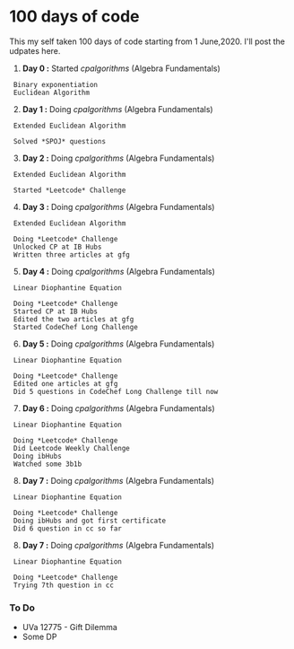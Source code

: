 # 100 days of code

This my self taken 100 days of code starting from 1 June,2020. I'll post the udpates here.

1. **Day 0 :** Started *cpalgorithms* (Algebra Fundamentals)
```
 Binary exponentiation
 Euclidean Algorithm 
 ```
2. **Day 1 :** Doing *cpalgorithms* (Algebra Fundamentals)
```
 Extended Euclidean Algorithm
 ```
     Solved *SPOJ* questions
3. **Day 2 :** Doing *cpalgorithms* (Algebra Fundamentals)
```
 Extended Euclidean Algorithm
 ```
     Started *Leetcode* Challenge
4. **Day 3 :** Doing *cpalgorithms* (Algebra Fundamentals)
```
 Extended Euclidean Algorithm
 ```
     Doing *Leetcode* Challenge
     Unlocked CP at IB Hubs
     Written three articles at gfg
5. **Day 4 :** Doing *cpalgorithms* (Algebra Fundamentals)
```
 Linear Diophantine Equation
 ```
     Doing *Leetcode* Challenge
     Started CP at IB Hubs
     Edited the two articles at gfg
     Started CodeChef Long Challenge
6. **Day 5 :** Doing *cpalgorithms* (Algebra Fundamentals)
```
 Linear Diophantine Equation
 ```
     Doing *Leetcode* Challenge
     Edited one articles at gfg
     Did 5 questions in CodeChef Long Challenge till now
7. **Day 6 :** Doing *cpalgorithms* (Algebra Fundamentals)
```
 Linear Diophantine Equation
 ```
     Doing *Leetcode* Challenge
     Did Leetcode Weekly Challenge
     Doing ibHubs
     Watched some 3b1b
8. **Day 7 :** Doing *cpalgorithms* (Algebra Fundamentals)
```
 Linear Diophantine Equation
 ```
     Doing *Leetcode* Challenge
     Doing ibHubs and got first certificate
     Did 6 question in cc so far
8. **Day 7 :** Doing *cpalgorithms* (Algebra Fundamentals)
```
 Linear Diophantine Equation
 ```
     Doing *Leetcode* Challenge
     Trying 7th question in cc

### To Do 

* UVa 12775 - Gift Dilemma
* Some DP
